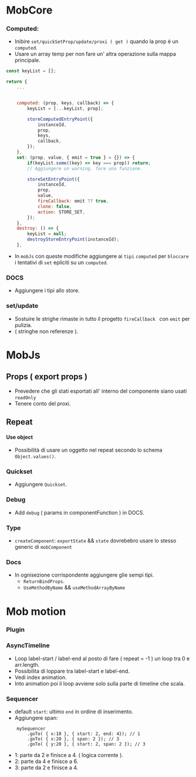 # MobCore


### Computed:
- Inibire `set/quickSetProp/update/proxi ( get )` quando la prop é un `computed`.
- Usare un array temp per non fare un' altra operazione sulla mappa principale.

```js
const keyList = [];

return {
    ...


    computed: (prop, keys, callback) => {
        keyList = [...keyList, prop];

        storeComputedEntryPoint({
            instanceId,
            prop,
            keys,
            callback,
        });
    },
    set: (prop, value, { emit = true } = {}) => {
        if(keyList.some((key) => key === prop)) return;
        // Aggiungere un warning. fare una funzione.

        storeSetEntryPoint({
            instanceId,
            prop,
            value,
            fireCallback: emit ?? true,
            clone: false,
            action: STORE_SET,
        });
    },
    destroy: () => {
        keyList = null;
        destroyStoreEntryPoint(instanceId);
    },
```

- In `mobJs` con queste modifiche aggiungere ai `tipi` `computed` per `bloccare` i tentativi di `set` epliciti su un `computed`.

### DOCS
- Aggiungere i tipi allo store.

### set/update
- Sostuire le strighe rimaste in tutto il progetto `fireCallback ` con `emit` per pulizia.
- ( stringhe non referenze ).

# MobJs

## Props ( export props )
- Prevedere che gli stati esportati all' interno del componente siano usati `readOnly`
- Tenere conto del proxi.


## Repeat
#### Use object
- Possibilità di usare un oggetto nel repeat secondo lo schema `Object.values()`.

### Quickset
- Aggiungere `Quickset`.

### Debug
- Add `debug` ( params in componentFunction ) in DOCS.

### Type
- `createComponent`: `exportState` && `state` dovrebebro usare lo stesso generic<T> di `mobComponent`

### Docs
- In ognisezione corrispondente aggiungere glie sempi tipi.
    - `ReturnBindProps`.
    - `UseMethodByName` && `useMethodArrayByName`


# Mob motion

### Plugin

### AsyncTimeline
- Loop label-start / label-end al posto di fare ( repeat = -1 ) un loop tra 0 e arr.length.
- Possibilita di loppare tra label-start e label-end.
- Vedi index animation.
- Into animation poi il loop avviene solo sulla parte di timeline che scala.

### Sequencer
- default `start`: ultimo `end` in ordine di inserimento.
- Aggiungere span:<br/>

```
    mySequencer
        .goTo( { x:10 }, { start: 2, end: 4}); // 1
        .goTo( { x:20 }, { span: 2 }); // 3
        .goTo( { y:20 }, { start: 2, span: 2 }); // 3
```
- 1: parte da 2 e finisce a 4. ( logica corrente ).
- 2: parte da 4 e finisce a 6.
- 3: parte da 2 e finisce a 4.
